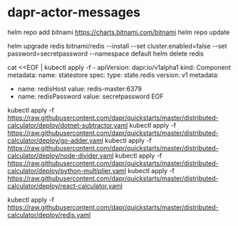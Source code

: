 # dapr-actor-messages


helm repo add bitnami https://charts.bitnami.com/bitnami
helm repo update

helm upgrade redis bitnami/redis --install --set cluster.enabled=false --set password=secretpassword --namespace default
helm delete redis

cat <<EOF | kubectl apply -f -
apiVersion: dapr.io/v1alpha1
kind: Component
metadata:
  name: statestore
spec:
  type: state.redis
  version: v1
  metadata:
  - name: redisHost
    value: redis-master:6379
  - name: redisPassword
    value: secretpassword
EOF

kubectl apply -f https://raw.githubusercontent.com/dapr/quickstarts/master/distributed-calculator/deploy/dotnet-subtractor.yaml
kubectl apply -f https://raw.githubusercontent.com/dapr/quickstarts/master/distributed-calculator/deploy/go-adder.yaml
kubectl apply -f https://raw.githubusercontent.com/dapr/quickstarts/master/distributed-calculator/deploy/node-divider.yaml
kubectl apply -f https://raw.githubusercontent.com/dapr/quickstarts/master/distributed-calculator/deploy/python-multiplier.yaml
kubectl apply -f https://raw.githubusercontent.com/dapr/quickstarts/master/distributed-calculator/deploy/react-calculator.yaml

kubectl apply -f https://raw.githubusercontent.com/dapr/quickstarts/master/distributed-calculator/deploy/redis.yaml